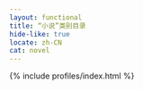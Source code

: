 ```yaml
---
layout: functional
title: “小说”类别目录
hide-like: true
locate: zh-CN
cat: novel
---
```

{% include profiles/index.html %}

